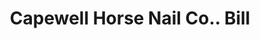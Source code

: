 ---
doi: 10.7916/D8GT705J
date_other: '1903'
date_other_textual: '1903'
form: printed ephemera
genre:
- Invoices
name:
- Capewell Horse Nail Co.
object_in_context_url: https://biggert.cul.columbia.edu/items/view/ave_biggert_00070
subject_hierarchical_geographic:
- Hartford, Connecticut, United States
subject_name:
- Capewell Horse Nail Co.
title: Capewell Horse Nail Co.. Bill
sort_title: Capewell Horse Nail Co.. Bill
call_number: ave_biggert_00070
coordinates:
- 41.7625,-72.67416666666666
pid: ave_biggert_00070
identifiers: ave_biggert_00070
thumbnail: https://derivativo-1.library.columbia.edu/iiif/2/ldpd:342744/full/!256,256/0/native.jpg
permalink: "/items/ave_biggert_00070/"
layout: iiif-image-page
---